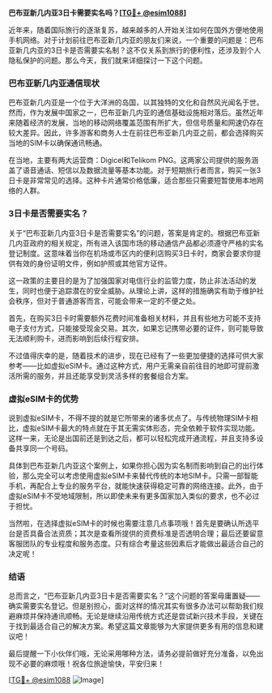 **巴布亚新几内亚3日卡需要实名吗？[[TG💪+ @esim1088](https://t.me/s/esim1088)]**

近年来，随着国际旅行的逐渐复苏，越来越多的人开始关注如何在国外方便地使用手机网络。对于计划前往巴布亚新几内亚的朋友们来说，一个重要的问题是：巴布亚新几内亚的3日卡是否需要实名制？这不仅关系到旅行的便利性，还涉及到个人隐私保护的问题。那么今天，我们就来详细探讨一下这个问题。

### 巴布亚新几内亚通信现状

巴布亚新几内亚是一个位于大洋洲的岛国，以其独特的文化和自然风光闻名于世。然而，作为发展中国家之一，巴布亚新几内亚的通信基础设施相对落后。虽然近年来随着经济的发展，当地的移动网络覆盖范围有所扩大，但信号质量和网速仍存在较大差异。因此，许多游客和商务人士在前往巴布亚新几内亚之前，都会选择购买当地的SIM卡以确保通讯畅通。

在当地，主要有两大运营商：Digicel和Telikom PNG。这两家公司提供的服务涵盖了语音通话、短信以及数据流量等基本功能。对于短期旅行者而言，购买一张3日卡是非常常见的选择。这种卡片通常价格低廉，适合那些只需要短暂使用本地网络的人群。

### 3日卡是否需要实名？

关于“巴布亚新几内亚3日卡是否需要实名”的问题，答案是肯定的。根据巴布亚新几内亚政府的相关规定，所有进入该国市场的移动通信产品都必须遵守严格的实名登记制度。这意味着当你在机场或市区内的便利店购买3日卡时，商家会要求你提供有效的身份证明文件，例如护照或其他官方证件。

这一政策的主要目的是为了加强国家对电信行业的监管力度，防止非法活动的发生，同时也便于追踪潜在的安全威胁。从理论上讲，这样的措施确实有助于维护社会秩序，但对于普通游客而言，可能会带来一定的不便之处。

首先，在购买3日卡时需要额外花费时间准备相关材料，并且有些地方可能不支持电子支付方式，只能接受现金交易。其次，如果忘记携带必要的证件，则可能导致无法顺利购卡，进而影响到后续行程安排。

不过值得庆幸的是，随着技术的进步，现在已经有了一些更加便捷的选择可供大家参考——比如虚拟eSIM卡。通过这种方式，用户无需亲自前往目的地即可提前激活所需的服务，并且还能享受到灵活多样的套餐组合方案。

### 虚拟eSIM卡的优势

说到虚拟eSIM卡，不得不提的就是它所带来的诸多优点了。与传统物理SIM卡相比，虚拟eSIM卡最大的特点就在于其无需实体形态，完全依赖于软件实现功能。这样一来，无论是出国前还是到达之后，都可以轻松完成开通流程，并且支持多设备共享同一个号码。

具体到巴布亚新几内亚这个案例上，如果你担心因为实名制而影响到自己的出行体验，那么完全可以考虑使用虚拟eSIM卡来替代传统的本地SIM卡。只需一部智能手机，再配合上专业的服务平台，就能快速获得稳定可靠的网络连接。此外，由于虚拟eSIM卡不受地域限制，所以即使未来有更多国家加入类似的要求，也不必过于担忧。

当然啦，在选择虚拟eSIM卡的时候也需要注意几点事项哦！首先是要确认所选平台是否具备合法资质；其次是查看所提供的资费标准是否透明合理；最后还要留意客服团队的专业程度和服务态度。只有综合考量这些因素后才能做出最适合自己的决定呢！

### 结语

总而言之，“巴布亚新几内亚3日卡是否需要实名？”这个问题的答案毋庸置疑——确实需要实名登记。但是别担心，面对这样的情况其实有很多办法可以帮助我们规避麻烦并保持通讯顺畅。无论是继续沿用传统方式还是尝试新兴技术手段，关键在于找到最适合自己的解决方案。希望这篇文章能够为大家提供更多有用的信息和建议吧！

最后提醒一下小伙伴们哦，无论采用哪种方法，请务必提前做好充分准备，以免出现不必要的麻烦哦！祝各位旅途愉快，平安归来！

[[TG💪+ @esim1088](https://t.me/s/esim1088) ![Image](https://i.postimg.cc/4NQfJmqS/Snipaste-2025-05-13-00-14-12.png)]